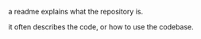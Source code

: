 a readme explains what the repository is. 

it often describes the code, or how to use the codebase.
